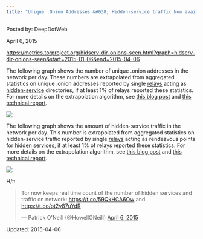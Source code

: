 ```yaml
---
title: "Unique .Onion Addresses &#038; Hidden-service traffic Now available on Tor Metrics"
---
```


Posted by: DeepDotWeb 

<span>April 6, 2015</span>


<p><a href="https://metrics.torproject.org/hidserv-dir-onions-seen.html?graph=hidserv-dir-onions-seen&amp;start=2015-01-06&amp;end=2015-04-06">https://metrics.torproject.org/hidserv-dir-onions-seen.html?graph=hidserv-dir-onions-seen&amp;start=2015-01-06&amp;end=2015-04-06</a></p>
<p>The following graph shows the number of unique .onion addresses in the network per day. These numbers are extrapolated from aggregated statistics on unique .onion addresses reported by single <a href="https://metrics.torproject.org/about.html#relay">relays</a> acting as <a href="https://metrics.torproject.org/about.html#hidden-service">hidden-service</a> directories, if at least 1% of relays reported these statistics. For more details on the extrapolation algorithm, see <a href="https://blog.torproject.org/blog/some-statistics-about-onions">this blog post</a> and <a href="https://research.torproject.org/techreports/extrapolating-hidserv-stats-2015-01-31.pdf">this technical report</a>.</p>

<img src="https://G-I-R.github.io/deepdotweb/imgs/2015/04/hidserv-dir-onions-seen1.png" rel="lightbox"> 
<p>The following graph shows the amount of hidden-service traffic in the network per day. This number is extrapolated from aggregated statistics on hidden-service traffic reported by single <a href="https://metrics.torproject.org/about.html#relay">relays</a> acting as rendezvous points for <a href="https://metrics.torproject.org/about.html#hidden-service">hidden services</a>, if at least 1% of relays reported these statistics. For more details on the extrapolation algorithm, see <a href="https://blog.torproject.org/blog/some-statistics-about-onions">this blog post</a> and <a href="https://research.torproject.org/techreports/extrapolating-hidserv-stats-2015-01-31.pdf">this technical report</a>.</p>

<img src="https://G-I-R.github.io/deepdotweb/imgs/2015/04/hidserv-rend-relayed-cells1.png" rel="lightbox"> 
<p>H/t:</p>
<blockquote class="twitter-tweet" width="550"><p>Tor now keeps real time count of the number of hidden services and traffic on network: <a href="https://t.co/59QkHCA6Ow">https://t.co/59QkHCA6Ow</a> and <a href="https://t.co/ot2y87uYdR">https://t.co/ot2y87uYdR</a></p>
<p>&mdash; Patrick O&#39;Neill (@HowellONeill) <a href="https://twitter.com/HowellONeill/status/585096865454104576">April 6, 2015</a></p></blockquote>
<p><script async src="//platform.twitter.com/widgets.js" charset="utf-8"></script></p>



Updated: 2015-04-06

